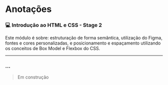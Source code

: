 # Anotações

### 💻 Introdução ao HTML e CSS - Stage 2

Este módulo é sobre: estruturação de forma semântica, utilização do Figma, fontes e cores personalizadas, e posicionamento e espaçamento utilizando os conceitos de Box Model e Flexbox do CSS.

---

### ...

> Em construção